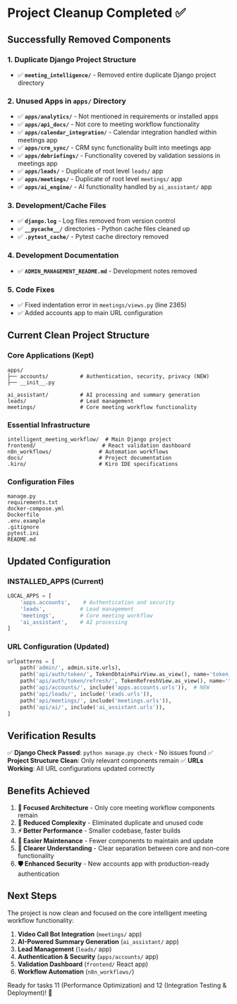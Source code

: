 # Project Cleanup Completed ✅

## Successfully Removed Components

### 1. Duplicate Django Project Structure
- ✅ **`meeting_intelligence/`** - Removed entire duplicate Django project directory

### 2. Unused Apps in `apps/` Directory
- ✅ **`apps/analytics/`** - Not mentioned in requirements or installed apps
- ✅ **`apps/api_docs/`** - Not core to meeting workflow functionality  
- ✅ **`apps/calendar_integration/`** - Calendar integration handled within meetings app
- ✅ **`apps/crm_sync/`** - CRM sync functionality built into meetings app
- ✅ **`apps/debriefings/`** - Functionality covered by validation sessions in meetings app
- ✅ **`apps/leads/`** - Duplicate of root level `leads/` app
- ✅ **`apps/meetings/`** - Duplicate of root level `meetings/` app
- ✅ **`apps/ai_engine/`** - AI functionality handled by `ai_assistant/` app

### 3. Development/Cache Files
- ✅ **`django.log`** - Log files removed from version control
- ✅ **`__pycache__/`** directories - Python cache files cleaned up
- ✅ **`.pytest_cache/`** - Pytest cache directory removed

### 4. Development Documentation
- ✅ **`ADMIN_MANAGEMENT_README.md`** - Development notes removed

### 5. Code Fixes
- ✅ Fixed indentation error in `meetings/views.py` (line 2365)
- ✅ Added accounts app to main URL configuration

## Current Clean Project Structure

### Core Applications (Kept)
```
apps/
├── accounts/          # Authentication, security, privacy (NEW)
├── __init__.py

ai_assistant/          # AI processing and summary generation
leads/                 # Lead management  
meetings/              # Core meeting workflow functionality
```

### Essential Infrastructure
```
intelligent_meeting_workflow/  # Main Django project
frontend/                     # React validation dashboard
n8n_workflows/               # Automation workflows
docs/                        # Project documentation
.kiro/                       # Kiro IDE specifications
```

### Configuration Files
```
manage.py
requirements.txt
docker-compose.yml
Dockerfile
.env.example
.gitignore
pytest.ini
README.md
```

## Updated Configuration

### INSTALLED_APPS (Current)
```python
LOCAL_APPS = [
    'apps.accounts',    # Authentication and security
    'leads',           # Lead management
    'meetings',        # Core meeting workflow
    'ai_assistant',    # AI processing
]
```

### URL Configuration (Updated)
```python
urlpatterns = [
    path('admin/', admin.site.urls),
    path('api/auth/token/', TokenObtainPairView.as_view(), name='token_obtain_pair'),
    path('api/auth/token/refresh/', TokenRefreshView.as_view(), name='token_refresh'),
    path('api/accounts/', include('apps.accounts.urls')),  # NEW
    path('api/leads/', include('leads.urls')),
    path('api/meetings/', include('meetings.urls')),
    path('api/ai/', include('ai_assistant.urls')),
]
```

## Verification Results

✅ **Django Check Passed**: `python manage.py check` - No issues found
✅ **Project Structure Clean**: Only relevant components remain
✅ **URLs Working**: All URL configurations updated correctly

## Benefits Achieved

1. **🎯 Focused Architecture** - Only core meeting workflow components remain
2. **🚀 Reduced Complexity** - Eliminated duplicate and unused code
3. **⚡ Better Performance** - Smaller codebase, faster builds
4. **🔧 Easier Maintenance** - Fewer components to maintain and update
5. **📖 Clearer Understanding** - Clear separation between core and non-core functionality
6. **🛡️ Enhanced Security** - New accounts app with production-ready authentication

## Next Steps

The project is now clean and focused on the core intelligent meeting workflow functionality:

1. **Video Call Bot Integration** (`meetings/` app)
2. **AI-Powered Summary Generation** (`ai_assistant/` app)  
3. **Lead Management** (`leads/` app)
4. **Authentication & Security** (`apps/accounts/` app)
5. **Validation Dashboard** (`frontend/` React app)
6. **Workflow Automation** (`n8n_workflows/`)

Ready for tasks 11 (Performance Optimization) and 12 (Integration Testing & Deployment)! 🚀